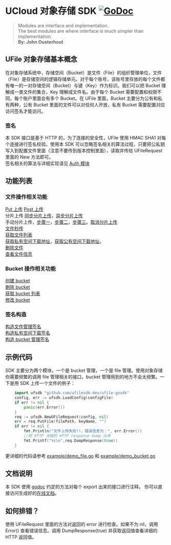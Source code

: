 # UCloud 对象存储 SDK <a href="https://godoc.org/github.com/ufilesdk-dev/ufile-gosdk"><img src="https://godoc.org/github.com/ufilesdk-dev/ufile-gosdk?status.svg" alt="GoDoc"></a>
> Modules are interface and implementation.    
> The best modules are where interface is much simpler than implementation.  
> **By: John Ousterhout**

## UFile 对象存储基本概念
在对象存储系统中，存储空间（Bucket）是文件（File）的组织管理单位，文件（File）是存储空间的逻辑存储单元。对于每个账号，该账号里存放的每个文件都有唯一的一对存储空间（Bucket）与键（Key）作为标识。我们可以把 Bucket 理解成一类文件的集合，Key 理解成文件名。由于每个 Bucket 需要配置和权限不同，每个账户里面会有多个 Bucket。在 UFile 里面，Bucket 主要分为公有和私有两种，公有 Bucket 里面的文件可以对任何人开放，私有 Bucket 需要配置对应访问签名才能访问。

### 签名
本 SDK 接口是基于 HTTP 的，为了连接的安全性，UFile 使用 HMAC SHA1 对每个连接进行签名校验。使用本 SDK 可以忽略签名相关的算法过程，只要把公私钥写入到配置文件里面（注意不要传到版本控制里面），读取并传给 UFileRequest 里面的 New 方法即可。  
签名相关的算法与详细实现请见 [Auth 模块](auth.go)

## 功能列表
### 文件操作相关功能
[Put 上传](https://godoc.org/pkg/github.com/ufilesdk-dev/ufile-gosdk/#UFileRequest.PutFile)
[Post 上传](https://godoc.org/pkg/github.com/ufilesdk-dev/ufile-gosdk/#UFileRequest.PostFile)  
分片上传 [同步分片上传](https://godoc.org/pkg/github.com/ufilesdk-dev/ufile-gosdk/#UFileRequest.MPut)，[异步分片上传](https://godoc.org/pkg/github.com/ufilesdk-dev/ufile-gosdk/#UFileRequest.AsyncMPut)  
手动分片上传，[步骤一](https://godoc.org/pkg/github.com/ufilesdk-dev/ufile-gosdk/#UFileRequest.InitiateMultipartUpload)，[步骤二](https://godoc.org/pkg/github.com/ufilesdk-dev/ufile-gosdk/#UFileRequest.UploadPart)，[步骤三](https://godoc.org/pkg/github.com/ufilesdk-dev/ufile-gosdk/#UFileRequest.FinishMultipartUpload)。[取消分片上传](https://godoc.org/pkg/github.com/ufilesdk-dev/ufile-gosdk/#UFileRequest.AbortMultipartUpload)  
[文件秒传](https://godoc.org/pkg/github.com/ufilesdk-dev/ufile-gosdk/#UFileRequest.UploadHit)  
[获取文件列表](https://godoc.org/pkg/github.com/ufilesdk-dev/ufile-gosdk/#UFileRequest.PrefixFileList)  
[获取私有空间下载地址](https://godoc.org/pkg/github.com/ufilesdk-dev/ufile-gosdk/#UFileRequest.GetPrivateURL)，[获取公有空间下载地址](https://godoc.org/pkg/github.com/ufilesdk-dev/ufile-gosdk/#UFileRequest.GetPublicURL)。  
[删除文件](https://godoc.org/pkg/github.com/ufilesdk-dev/ufile-gosdk/#UFileRequest.DeleteFile)  
[查看文件信息](https://godoc.org/pkg/github.com/ufilesdk-dev/ufile-gosdk/#UFileRequest.HeadFile)  

### Bucket 操作相关功能
[创建 bucket](https://godoc.org/pkg/github.com/ufilesdk-dev/ufile-gosdk/#UFileRequest.CreateBucket)  
[删除 bucket](https://godoc.org/pkg/github.com/ufilesdk-dev/ufile-gosdk/#UFileRequest.DeleteBucket)  
[获取 bucket 列表](https://godoc.org/pkg/github.com/ufilesdk-dev/ufile-gosdk/#UFileRequest.DescribeBucket)  
[修改 bucket](https://godoc.org/pkg/github.com/ufilesdk-dev/ufile-gosdk/#UFileRequest.UpdateBucket)  

### 签名构造
[构造文件管理签名](https://godoc.org/pkg/github.com/ufilesdk-dev/ufile-gosdk/#Auth.Authorization)  
[构造私有空间下载签名](https://godoc.org/pkg/github.com/ufilesdk-dev/ufile-gosdk/#Auth.AuthorizationPrivateURL)  
[构造 bucket 管理签名](https://godoc.org/pkg/github.com/ufilesdk-dev/ufile-gosdk/#Auth.AuthorizationBucketMgr)  

## 示例代码
SDK 主要分为两个模块，一个是 bucket 管理，一个是 file 管理。使用对象存储你需要频繁的调用 file 管理相关的接口，bucket 管理用到的地方不会太频繁。一下是用 SDK 上传一个文件的例子：
```go
    import ufsdk "github.com/ufilesdk-dev/ufile-gosdk"
	config, err := ufsdk.LoadConfig(configFile)
	if err != nil {
		panic(err.Error())
	}
    req := ufsdk.NewUFileRequest(config, nil)
    err = req.PutFile(filePath, keyName, "")
	if err != nil {
        fmt.Println("文件上传失败!!，错误信息为：", err.Error())
        //把 HTTP 详细的 HTTP response dump 出来
        fmt.Printf("%s\n",req.DumpResponse(true))
    }
```
更详细的代码请参考 [example/demo_file.go](/example/demo_file.go) 和 [example/demo_bucket.go](example/demo_bucket.go)

## 文档说明
本 SDK 使用 [godoc](https://blog.golang.org/godoc-documenting-go-code) 约定的方法对每个 export 出来的接口进行注释。
你可以直接访问生成好的[在线文档](https://godoc.org/github.com/ufilesdk-dev/ufile-gosdk)。  

## 如何排错？
使用 UFileRequest 里面的方法对返回的 error 进行检查。如果不为 nil，调用 Error() 查看错误信息。调用 DumpResponse(true) 并获取返回值查看详细的 HTTP 返回值。

